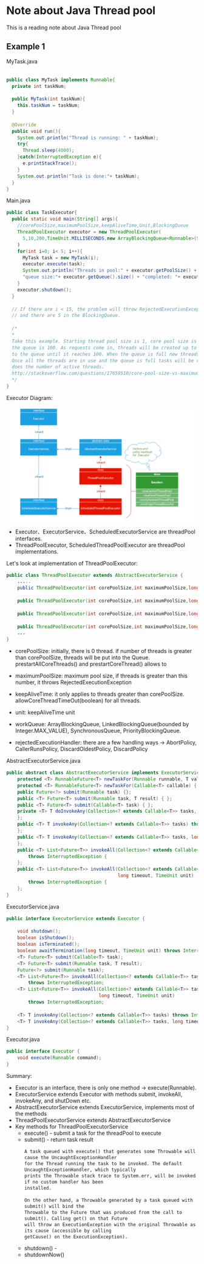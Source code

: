 # Note about Java Thread pool

This is a reading note about Java Thread pool

## Example 1

MyTask.java

```java

public class MyTask implements Runnable{
  private int taskNum;
  
  public MyTask(int taskNum){
    this.taskNum = taskNum;
  }
  
  @Override
  public void run(){
    System.out.println("Thread is running: " + taskNum);
    try{
      Thread.sleep(4000);
    }catch(InterruptedException e){
      e.printStackTrace();
    }
    System.out.println("Task is done:"+ taskNum);
  }
}

```

Main.java

```java
public class TaskExecutor{
  public static void main(String[] args){
    //corePoolSize,maximumPoolSize,keepAliveTime,Unit,BlockingQueue
    ThreadPoolExecutor executor = new ThreadPoolExecutor(
      5,10,200,TimeUnit.MILLISECONDS,new ArrayBlockingQueue<Runnable>(5));
    )
    for(int i=0; i< 5; i++){
      MyTask task = new MyTask(i);
      executor.execute(task);
      System.out.println("Threads in pool:" + executor.getPoolSize() + 
      "queue size:"+ executor.getQueue().size() + "completed: "+ executor.getCompletedTaskCount());
    }
    executor.shutdown();
  }
  
  // If there are i < 15, the problem will throw RejectedExecutionException since the maximumPoolSize is 10 
  // and there are 5 in the BlockingQueue.
  
  /*
  *
  Take this example. Starting thread pool size is 1, core pool size is 5, max pool size is 10 and 
  the queue is 100. As requests come in, threads will be created up to 5 and then tasks will be added 
  to the queue until it reaches 100. When the queue is full new threads will be created up to maxPoolSize. 
  Once all the threads are in use and the queue is full tasks will be rejected. As the queue reduces, so 
  does the number of active threads.
  http://stackoverflow.com/questions/17659510/core-pool-size-vs-maximum-pool-size-in-threadpoolexecutor
  */
}
```
Executor Diagram:

![Alt text](https://github.com/shao02/note/blob/master/Executor_Diagram.png "Executor Diagram")


- Executor、ExecutorService、ScheduledExecutorService are threadPool interfaces.
- ThreadPoolExecutor, ScheduledThreadPoolExecutor are threadPool implementations.

Let's look at implementation of ThreadPoolExecutor:

```java
public class ThreadPoolExecutor extends AbstractExecutorService {
    .....
    public ThreadPoolExecutor(int corePoolSize,int maximumPoolSize,long keepAliveTime,TimeUnit unit, BlockingQueue<Runnable> workQueue);
 
    public ThreadPoolExecutor(int corePoolSize,int maximumPoolSize,long keepAliveTime,TimeUnit unit, BlockingQueue<Runnable> workQueue,ThreadFactory threadFactory);
 
    public ThreadPoolExecutor(int corePoolSize,int maximumPoolSize,long keepAliveTime,TimeUnit unit, BlockingQueue<Runnable> workQueue,RejectedExecutionHandler handler);
 
    public ThreadPoolExecutor(int corePoolSize,int maximumPoolSize,long keepAliveTime,TimeUnit unit, BlockingQueue<Runnable> workQueue,ThreadFactory threadFactory,RejectedExecutionHandler handler);
    ...
}
```

- corePoolSize: initially, there is 0 thread. if number of threads is greater than corePoolSize, threads will be put into the
Queue.  prestartAllCoreThreads() and prestartCoreThread() allows to 
- maximumPoolSize: maximum pool size, if threads is greater than this number, it throws RejectedExecutionException
- keepAliveTime: it only applies to threads greater than corePoolSize. allowCoreThreadTimeOut(boolean) for all threads.
- unit: keepAliveTime unit
- workQueue: ArrayBlockingQueue, LinkedBlockingQueue(bounded by Integer.MAX_VALUE), SynchronousQueue, PriorityBlockingQueue.

- rejectedExecutionHandler: there are a few handling ways -> AbortPolicy, CallerRunsPolicy, DiscardOldestPolicy, DiscardPolicy

AbstractExecutorService.java
```java
public abstract class AbstractExecutorService implements ExecutorService {
    protected <T> RunnableFuture<T> newTaskFor(Runnable runnable, T value) { };
    protected <T> RunnableFuture<T> newTaskFor(Callable<T> callable) { };
    public Future<?> submit(Runnable task) {};
    public <T> Future<T> submit(Runnable task, T result) { };
    public <T> Future<T> submit(Callable<T> task) { };
    private <T> T doInvokeAny(Collection<? extends Callable<T>> tasks, boolean timed, long nanos) throws InterruptedException, ExecutionException, TimeoutException {
    };
    public <T> T invokeAny(Collection<? extends Callable<T>> tasks) throws InterruptedException, ExecutionException {
    };
    public <T> T invokeAny(Collection<? extends Callable<T>> tasks, long timeout, TimeUnit unit) throws InterruptedException, ExecutionException, TimeoutException {
    };
    public <T> List<Future<T>> invokeAll(Collection<? extends Callable<T>> tasks)
        throws InterruptedException {
    };
    public <T> List<Future<T>> invokeAll(Collection<? extends Callable<T>> tasks,
                                         long timeout, TimeUnit unit)
        throws InterruptedException {
    };
}
```

ExecutorService.java
```java
public interface ExecutorService extends Executor {
 
    void shutdown();
    boolean isShutdown();
    boolean isTerminated();
    boolean awaitTermination(long timeout, TimeUnit unit) throws InterruptedException;
    <T> Future<T> submit(Callable<T> task);
    <T> Future<T> submit(Runnable task, T result);
    Future<?> submit(Runnable task);
    <T> List<Future<T>> invokeAll(Collection<? extends Callable<T>> tasks)
        throws InterruptedException;
    <T> List<Future<T>> invokeAll(Collection<? extends Callable<T>> tasks,
                                  long timeout, TimeUnit unit)
        throws InterruptedException;
 
    <T> T invokeAny(Collection<? extends Callable<T>> tasks) throws InterruptedException, ExecutionException;
    <T> T invokeAny(Collection<? extends Callable<T>> tasks, long timeout, TimeUnit unit) throws InterruptedException, ExecutionException, TimeoutException;
}
```

Executor.java
```java
public interface Executor {
    void execute(Runnable command);
}
```

Summary: 
  * Executor is an interface, there is only one method -> execute(Runnable).
  * ExecutorService extends Executor with methods submit, invokeAll, invokeAny, and shutDown etc.
  * AbstractExecutorService extends ExecutorService, implements most of the methods
  * ThreadPoolExecutorService extends AbstractExecutorService
  * Key methods for ThreadPoolExecutorService
    * execute() - submit a task for the threadPool to execute
    * submit() - return task result
      ```
      A task queued with execute() that generates some Throwable will cause the UncaughtExceptionHandler 
      for the Thread running the task to be invoked. The default UncaughtExceptionHandler, which typically 
      prints the Throwable stack trace to System.err, will be invoked if no custom handler has been 
      installed. 
      
      On the other hand, a Throwable generated by a task queued with submit() will bind the 
      Throwable to the Future that was produced from the call to submit(). Calling get() on that Future 
      will throw an ExecutionException with the original Throwable as its cause (accessible by calling 
      getCause() on the ExecutionException).
      ```
    * shutdown() - 
    * shutdownNow()
